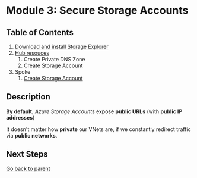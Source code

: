 # Module 3: Secure Storage Accounts

## Table of Contents

1. [Download and install Storage Explorer](./storage_explorer.md)
1. [Hub resouces](hub/README.md)
   1. Create Private DNS Zone
   1. Create Storage Account
1. Spoke
   1. [Create Storage Account](spoke/st.md)

## Description

**By default**, _Azure Storage Accounts_ expose **public URLs** (with **public IP addresses**)

It doesn't matter how **private** our VNets are, if we constantly redirect traffic via **public networks**.

## Next Steps

[Go back to parent](../README.md)
